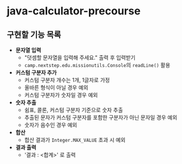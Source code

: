 # java-calculator-precourse

## 구현할 기능 목록
- **문자열 입력**
  - "덧셈할 문자열을 입력해 주세요." 출력 후 입력받기
  - `camp.nextstep.edu.missionutils.Console`의 `readLine()` 활용
- **커스텀 구분자 추가**
  - 커스텀 구분자 개수는 1개, 1글자로 가정
  - 올바른 형식이 아닐 경우 예외
  - 커스텀 구분자가 숫자일 경우 예외
- **숫자 추출** 
  - 쉼표, 콜론, 커스텀 구분자 기준으로 숫자 추출
  - 추출된 문자가 커스텀 구분자를 포함한 구분자가 아닌 문자일 경우 예외
  - 숫자가 음수인 경우 예외
- **합산**
  - 합산 결과가 `Integer.MAX_VALUE` 초과 시 예외
- **결과 출력**
  - '결과 : <합계>' 로 출력